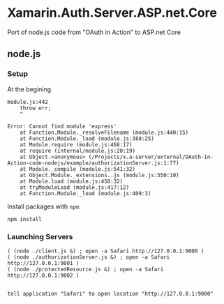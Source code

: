 # Xamarin.Auth.Server.ASP.net.Core

Port of node.js code from "OAuth in Action" to ASP.net Core



## node.js

### Setup

At the begining 

	module.js:442
		throw err;
		^

	Error: Cannot find module 'express'
		at Function.Module._resolveFilename (module.js:440:15)
		at Function.Module._load (module.js:388:25)
		at Module.require (module.js:468:17)
		at require (internal/module.js:20:19)
		at Object.<anonymous> (/Projects/x.a-server/external/OAuth-in-Action-code-nodejs/example/authorizationServer.js:1:77)
		at Module._compile (module.js:541:32)
		at Object.Module._extensions..js (module.js:550:10)
		at Module.load (module.js:458:32)
		at tryModuleLoad (module.js:417:12)
		at Function.Module._load (module.js:409:3)
	
Install packages with `npm`:

	npm install

### Launching Servers
	
	( (node ./client.js &) ; open -a Safari http://127.0.0.1:9000 )
	( (node ./authorizationServer.js &) ; open -a Safari http://127.0.0.1:9001 )
	( (node ./protectedResource.js &) ; open -a Safari http://127.0.0.1:9002 )

	
	tell application "Safari" to open location "http://127.0.0.1:9000"